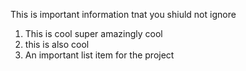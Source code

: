 This is important information tnat you shiuld not ignore

1. This is cool super amazingly cool
2. this is also cool
3. An important list item for the project